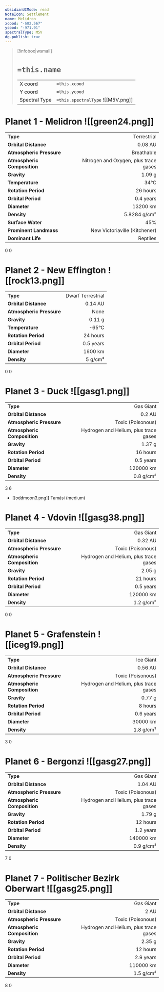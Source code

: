 ```yaml
---
obsidianUIMode: read
NoteIcon: Settlement
name: Melidron
xcood: "-602.567"
ycood: "-971.91"
spectralType: M5V
dg-publish: true
---
```

> [!infobox|wsmall]
> # `=this.name`
> | | |
> | - | - |
> | X coord | `=this.xcood` |
> | Y coord| `=this.ycood` |
> | Spectral Type | `=this.spectralType` ![[M5V.png]] |

# Planet 1 - Melidron ![[green24.png]]
|                             |                           |
| --------------------------- | -------------------------:|
| **Type**                    |             Terrestrial |
| **Orbital Distance**        |   0.08 AU |
| **Atmospheric Pressure**    |       Breathable |
| **Atmospheric Composition** |      Nitrogen and Oxygen, plus trace gases |
| **Gravity**                 |        1.09 g |
| **Temperature**             |    34°C |
| **Rotation Period**         |  26 hours |
| **Orbital Period** | 0.4 years |
| **Diameter**                |      13200 km | 
| **Density**                 |    5.8284 g/cm³ |
| **Surface Water**           |           45% | 
| **Prominent Landmass**      |         New Victoriaville (Kitchener) | 
| **Dominant Life**           |         Reptiles |



0
0



# Planet 2 - New Effington ![[rock13.png]]
|                             |                           |
| --------------------------- | -------------------------:|
| **Type**                    |             Dwarf Terrestrial |
| **Orbital Distance**        |   0.14 AU |
| **Atmospheric Pressure**    |       None |
| **Gravity**                 |        0.11 g |
| **Temperature**             |    -65°C |
| **Rotation Period**         |  24 hours |
| **Orbital Period** | 0.5 years |
| **Diameter**                |      1600 km | 
| **Density**                 |    5 g/cm³ |



0
0



# Planet 3 - Duck ![[gasg1.png]]
|                             |                           |
| --------------------------- | -------------------------:|
| **Type**                    |             Gas Giant |
| **Orbital Distance**        |   0.2 AU |
| **Atmospheric Pressure**    |       Toxic (Poisonous) |
| **Atmospheric Composition** |      Hydrogen and Helium, plus trace gases |
| **Gravity**                 |        1.37 g |
| **Rotation Period**         |  16 hours |
| **Orbital Period** | 0.5 years |
| **Diameter**                |      120000 km | 
| **Density**                 |    0.8 g/cm³ |



3
6

- [[oddmoon3.png]] Tamási (medium)

# Planet 4 - Vdovin ![[gasg38.png]]
|                             |                           |
| --------------------------- | -------------------------:|
| **Type**                    |             Gas Giant |
| **Orbital Distance**        |   0.32 AU |
| **Atmospheric Pressure**    |       Toxic (Poisonous) |
| **Atmospheric Composition** |      Hydrogen and Helium, plus trace gases |
| **Gravity**                 |        2.05 g |
| **Rotation Period**         |  21 hours |
| **Orbital Period** | 0.5 years |
| **Diameter**                |      120000 km | 
| **Density**                 |    1.2 g/cm³ |



0
0



# Planet 5 - Grafenstein ![[iceg19.png]]
|                             |                           |
| --------------------------- | -------------------------:|
| **Type**                    |             Ice Giant |
| **Orbital Distance**        |   0.56 AU |
| **Atmospheric Pressure**    |       Toxic (Poisonous) |
| **Atmospheric Composition** |      Hydrogen and Helium, plus trace gases |
| **Gravity**                 |        0.77 g |
| **Rotation Period**         |  8 hours |
| **Orbital Period** | 0.6 years |
| **Diameter**                |      30000 km | 
| **Density**                 |    1.8 g/cm³ |



3
0



# Planet 6 - Bergonzi ![[gasg27.png]]
|                             |                           |
| --------------------------- | -------------------------:|
| **Type**                    |             Gas Giant |
| **Orbital Distance**        |   1.04 AU |
| **Atmospheric Pressure**    |       Toxic (Poisonous) |
| **Atmospheric Composition** |      Hydrogen and Helium, plus trace gases |
| **Gravity**                 |        1.79 g |
| **Rotation Period**         |  12 hours |
| **Orbital Period** | 1.2 years |
| **Diameter**                |      140000 km | 
| **Density**                 |    0.9 g/cm³ |



7
0



# Planet 7 - Politischer Bezirk Oberwart ![[gasg25.png]]
|                             |                           |
| --------------------------- | -------------------------:|
| **Type**                    |             Gas Giant |
| **Orbital Distance**        |   2 AU |
| **Atmospheric Pressure**    |       Toxic (Poisonous) |
| **Atmospheric Composition** |      Hydrogen and Helium, plus trace gases |
| **Gravity**                 |        2.35 g |
| **Rotation Period**         |  12 hours |
| **Orbital Period** | 2.9 years |
| **Diameter**                |      110000 km | 
| **Density**                 |    1.5 g/cm³ |



8
0



